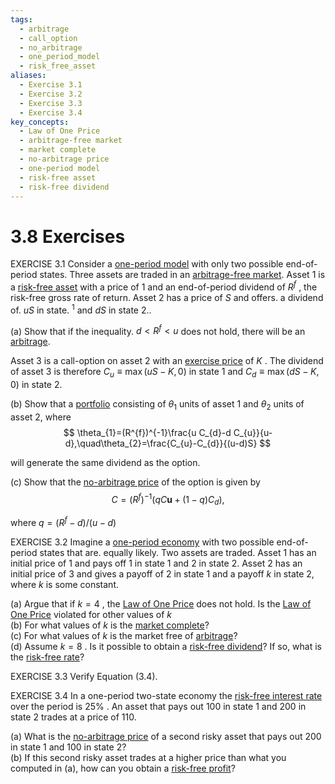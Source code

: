 ```yaml
---
tags:
  - arbitrage
  - call_option
  - no_arbitrage
  - one_period_model
  - risk_free_asset
aliases:
  - Exercise 3.1
  - Exercise 3.2
  - Exercise 3.3
  - Exercise 3.4
key_concepts:
  - Law of One Price
  - arbitrage-free market
  - market complete
  - no-arbitrage price
  - one-period model
  - risk-free asset
  - risk-free dividend
---
```


# 3.8 Exercises  

EXERCISE 3.1 Consider a [one-period model](.md) with only two possible end-of-period states. Three assets are traded in an [arbitrage-free market](.md). Asset 1 is a [risk-free asset](../../../Financial%20Engineering/2.%20Forwards,%20Swaps,%20Futures,%20and%20Options.md) with a price of 1 and an end-of-period dividend of $R^{f}$ , the risk-free gross rate of return. Asset 2 has a price of $S$ and offers. a dividend of. $u S$ in state. $^{1}$ and $d S$ in state 2..  

(a) Show that if the inequality. $d<R^{f}<u$ does not hold, there will be an [arbitrage](../../Fixed%20Income%20Securities%20Tools%20for%20Today's%20Markets/Chapter%207/Arbitrage%20Pricing%20of%20Derivatives.md).  

Asset 3 is a call-option on asset 2 with an [exercise price](../Chapter%2012%20-%20Derivatives/Options.md) of $K$ . The dividend of asset 3 is therefore $C_{u}\equiv\operatorname*{max}(u S-K,0)$ in state 1 and $C_{d}\equiv\operatorname*{max}(d S-K,0)$ in state 2.  

(b) Show that a [portfolio](../../../Advanced%20Investments/An%20Asset%20Allocation%20Primer.md) consisting of $\theta_{1}$ units of asset $1$ and $\theta_{2}$ units of asset 2, where  
$$
\theta_{1}=(R^{f})^{-1}\frac{u C_{d}-d C_{u}}{u-d},\quad\theta_{2}=\frac{C_{u}-C_{d}}{(u-d)S}
$$  

will generate the same dividend as the option.  

(c) Show that the [no-arbitrage price](.md) of the option is given by  
$$
C=(R^{f})^{-1}\left(q C\boldsymbol{u}+(1-q)C_{d}\right),
$$  

where $q=(R^{f}-d)/(u-d)$  

EXERCISE 3.2 Imagine a [one-period economy](.md) with two possible end-of-period states that are. equally likely. Two assets are traded. Asset 1 has an initial price of 1 and pays off 1 in state 1 and 2 in state 2. Asset 2 has an initial price of 3 and gives a payoff of 2 in state 1 and a payoff $k$ in state 2, where $k$ is some constant.  

(a) Argue that if $k=4$ , the [Law of One Price](../../../Pricing%20Forwards,%20Futures,%20Bonds,%20Swaps,%20Swaptions,%20Caps%20and%20Floors%20under%20No-Arbitrage%20and%20Risk-Neutral%20Pricing.md) does not hold. Is the [Law of One Price](../../../Pricing%20Forwards,%20Futures,%20Bonds,%20Swaps,%20Swaptions,%20Caps%20and%20Floors%20under%20No-Arbitrage%20and%20Risk-Neutral%20Pricing.md) violated for other values of $k$   
(b) For what values of $k$ is the [market complete](.md)?   
(c) For what values of $k$ is the market free of [arbitrage](../../Fixed%20Income%20Securities%20Tools%20for%20Today's%20Markets/Chapter%207/Arbitrage%20Pricing%20of%20Derivatives.md)?   
(d) Assume $k=8$ . Is it possible to obtain a [risk-free dividend](.md)? If so, what is the [risk-free rate](../../../Financial%20Instruments/Black%20Scholes%20Derivation.md)?  

EXERCISE 3.3 Verify Equation (3.4).  

EXERCISE 3.4 In a one-period two-state economy the [risk-free interest rate](.md) over the period is $25\%$ . An asset that pays out 100 in state 1 and 200 in state 2 trades at a price of 110.  

(a) What is the [no-arbitrage price](.md) of a second risky asset that pays out 200 in state 1 and 100 in state 2?   
(b) If this second risky asset trades at a higher price than what you computed in (a), how can you obtain a [risk-free profit](Arbitrage.md)?  